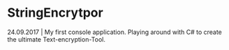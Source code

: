 # StringEncrytpor
 24.09.2017 | My first console application. Playing around with C# to create the ultimate Text-encryption-Tool.
